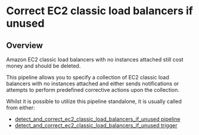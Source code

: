 # Correct EC2 classic load balancers if unused

## Overview

Amazon EC2 classic load balancers with no instances attached still cost money and should be deleted.

This pipeline allows you to specify a collection of EC2 classic load balancers with no instances attached and either sends notifications or attempts to perform predefined corrective actions upon the collection.

Whilst it is possible to utilize this pipeline standalone, it is usually called from either:

- [detect_and_correct_ec2_classic_load_balancers_if_unused pipeline](https://hub.flowpipe.io/mods/turbot/aws_thrifty/pipelines/aws_thrifty.pipeline.detect_and_correct_ec2_classic_load_balancers_if_unused)
- [detect_and_correct_ec2_classic_load_balancers_if_unused trigger](https://hub.flowpipe.io/mods/turbot/aws_thrifty/triggers/aws_thrifty.trigger.query.detect_and_correct_ec2_classic_load_balancers_if_unused)
